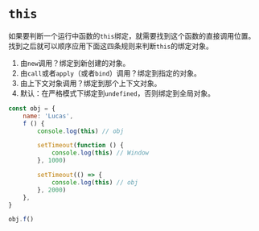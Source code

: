 # `this`

如果要判断一个运行中函数的`this`绑定，就需要找到这个函数的直接调用位置。找到之后就可以顺序应用下面这四条规则来判断`this`的绑定对象。

1. 由`new`调用？绑定到新创建的对象。
2. 由`call`或者`apply`（或者`bind`）调用？绑定到指定的对象。
3. 由上下文对象调用？绑定到那个上下文对象。
4. 默认：在严格模式下绑定到`undefined`，否则绑定到全局对象。

```js
const obj = {
    name: 'Lucas',
    f () {
        console.log(this) // obj

        setTimeout(function () {
            console.log(this) // Window
        }, 1000)

        setTimeout(() => {
            console.log(this) // obj
        }, 2000)
    },
}

obj.f()
```

